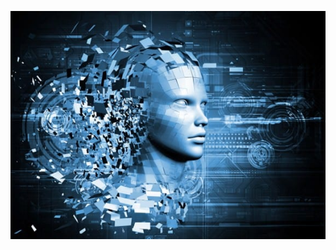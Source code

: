 [![Presentation](img/smart-machines-580x420.jpg)](https://docs.google.com/presentation/d/1ZytlWKHZCcTelpaIbcD03HnoueMjMtD9/edit?usp=sharing&ouid=104475264526876525542&rtpof=true&sd=true)
